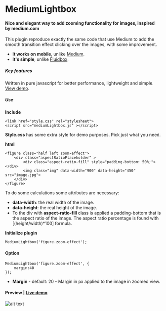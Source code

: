 MediumLightbox
=============

#### Nice and elegant way to add zooming functionality for images, inspired by medium.com

This plugin reproduce exactly the same code that use Medium to add the smooth transition effect clicking over the images, with some improvement.
* **It works on mobile**, unlike [Medium](https:/medium.com).
* **It's simple**, unlike [Fluidbox](http://terrymun.github.io/Fluidbox/).

##### Key features
Written in pure javascript for better performance, lightweight and simple. [View demo](http://davidecalignano.it/project/files/medium-lightbox/demo/demo.html).
##### Use

**Include**

    <link href="style.css" rel="stylesheet">
    <script src="mediumLightbox.js" ></script>
**Style.css** has some extra style for demo purposes. Pick just what you need.

**html**

    <figure class="half left zoom-effect">
        <div class="aspectRatioPlaceholder" >
            <div class="aspect-ratio-fill" style="padding-bottom: 50%;"></div>
            <img class="img" data-width="900" data-height="450" src="image.jpg">
        </div>
    </figure>
    
To do some calculations some attributes are necessary:
* **data-width**: the real width of the image.
* **data-height**: the real height of the image.
* To the div with **aspect-ratio-fill** class is applied a padding-bottom that is the aspect ratio of the image. 
The aspect ratio percentage is found with [(height/width)*100] formula.

**Initialize plugin**

	MediumLightbox('figure.zoom-effect');
#### Option

    MediumLightbox('figure.zoom-effect', {
        margin:40
    });
* **Margin** - default: 20 - Margin in px applied to the image in zoomed view.


#### Preview | [Live demo](http://davidecalignano.it/project/files/medium-lightbox/demo/demo.html)
![alt text](http://davidecalignano.it/project/files/medium-lightbox/medium-lightbox-demo.gif "Demo")
